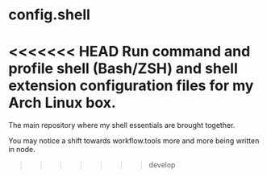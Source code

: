 config.shell
============

<<<<<<< HEAD
Run command and profile shell (Bash/ZSH) and shell extension configuration files for my Arch Linux box.
=======
The main repository where my shell essentials are brought together.

You may notice a shift towards workflow.tools more and more being written in node.
>>>>>>> develop
